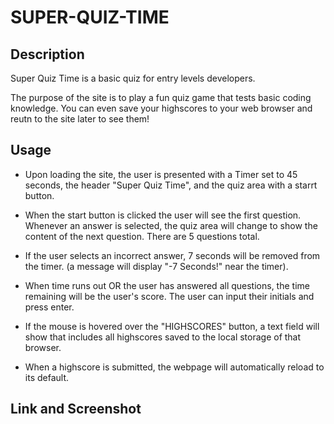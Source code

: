 # SUPER-QUIZ-TIME

## Description

Super Quiz Time is a basic quiz for entry levels developers.

The purpose of the site is to play a fun quiz game that tests basic coding knowledge. You can even save your highscores to your web browser and reutn to the site later to see them!

## Usage

- Upon loading the site, the user is presented with a Timer set to 45 seconds, the header "Super Quiz Time", and the quiz area with a starrt button.

- When the start button is clicked the user will see the first question. Whenever an answer is selected, the quiz area will change to show the content of the next question. There are 5 questions total.

- If the user selects an incorrect answer, 7 seconds will be removed from the timer. (a message will display "-7 Seconds!" near the timer).

- When time runs out OR the user has answered all questions, the time remaining will be the user's score. The user can input their initials and press enter.

- If the mouse is hovered over the "HIGHSCORES" button, a text field will show that includes all highscores saved to the local storage of that browser.

- When a highscore is submitted, the webpage will automatically reload to its default.

## Link and Screenshot

